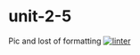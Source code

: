 # unit-2-5
Pic and lost of formatting
[![linter](https://github.com/MaxwellRose/unit-2-5/workflows/linter/badge.svg)](https://github.com/marketplace/actions/super-linter) 
